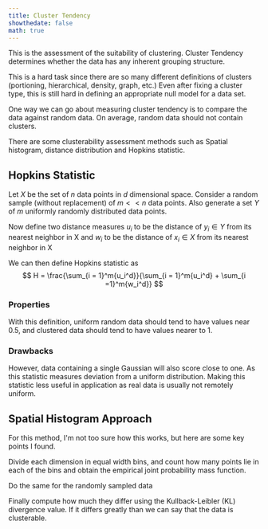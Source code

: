 ```yaml
---
title: Cluster Tendency
showthedate: false
math: true
---
```


This is the assessment of the suitability of clustering. Cluster Tendency determines whether the data has any inherent grouping structure.

This is a hard task since there are so many different definitions of clusters (portioning, hierarchical, density, graph, etc.) Even after fixing a cluster type, this is still hard in defining an appropriate null model for a data set.

One way we can go about measuring cluster tendency is to compare the data against random data. On average, random data should not contain clusters.

There are some clusterability assessment methods such as Spatial histogram, distance distribution and Hopkins statistic.

## Hopkins Statistic

Let $X$ be the set of $n$ data points in $d$ dimensional space. Consider a random sample (without replacement) of $m << n$ data points. Also generate a set $Y$ of $m$ uniformly randomly distributed data points.

Now define two distance measures $u_i$ to be the distance of $y_i \in Y$ from its nearest neighbor in X and $w_i$ to be the distance of $x_i \in X$ from its nearest neighbor in X

We can then define Hopkins statistic as
$$
H = \frac{\sum_{i = 1}^m{u_i^d}}{\sum_{i = 1}^m{u_i^d} + \sum_{i =1}^m{w_i^d}}
$$

### Properties

With this definition, uniform random data should tend to have values near 0.5, and clustered data should tend to have values nearer to 1.

### Drawbacks

However, data containing a single Gaussian will also score close to one. As this statistic measures deviation from a uniform distribution. Making this statistic less useful in application as real data is usually not remotely uniform.



## Spatial Histogram Approach

For this method, I'm not too sure how this works, but here are some key points I found.

Divide each dimension in equal width bins, and count how many points lie in each of the bins and obtain the empirical joint probability mass function.

Do the same for the randomly sampled data

Finally compute how much they differ using the Kullback-Leibler (KL) divergence value. If it differs greatly than we can say that the data is clusterable.
